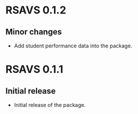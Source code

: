 # RSAVS 0.1.2

## Minor changes
  
  - Add student performance data into the package.


# RSAVS 0.1.1

## Initial release
   
  - Initial release of the package.